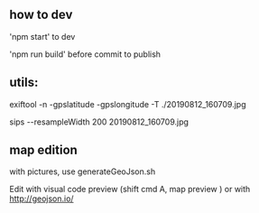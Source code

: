 ## how to dev

'npm start' to dev

'npm run build' before commit to publish


## utils:
exiftool -n -gpslatitude -gpslongitude -T ./20190812_160709.jpg

sips --resampleWidth 200 20190812_160709.jpg  


## map edition
 with pictures, use generateGeoJson.sh
 
 Edit with visual code preview (shift cmd A, map preview ) or with http://geojson.io/